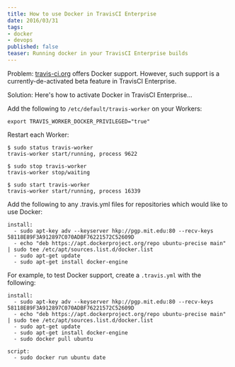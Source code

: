 ```yaml
---
title: How to use Docker in TravisCI Enterprise
date: 2016/03/31
tags:
- docker
- devops
published: false
teaser: Running docker in your TravisCI Enterprise builds
---
```


Problem: [travis-ci.org](https://travis-ci.org/) offers Docker support. However, such support is a currently-de-activated beta feature in TravisCI Enterprise.

Solution: Here's how to activate Docker in TravisCI Enterprise...

Add the following to `/etc/default/travis-worker` on your Workers:

```
export TRAVIS_WORKER_DOCKER_PRIVILEGED="true"
```

Restart each Worker:

```
$ sudo status travis-worker
travis-worker start/running, process 9622

$ sudo stop travis-worker
travis-worker stop/waiting

$ sudo start travis-worker
travis-worker start/running, process 16339
```

Add the following to any .travis.yml files for repositories which would like to use Docker:

```
install:
  - sudo apt-key adv --keyserver hkp://pgp.mit.edu:80 --recv-keys 58118E89F3A912897C070ADBF76221572C52609D
  - echo "deb https://apt.dockerproject.org/repo ubuntu-precise main" | sudo tee /etc/apt/sources.list.d/docker.list
  - sudo apt-get update
  - sudo apt-get install docker-engine
```

For example, to test Docker support, create a `.travis.yml` with the following:

```
install:
  - sudo apt-key adv --keyserver hkp://pgp.mit.edu:80 --recv-keys 58118E89F3A912897C070ADBF76221572C52609D
  - echo "deb https://apt.dockerproject.org/repo ubuntu-precise main" | sudo tee /etc/apt/sources.list.d/docker.list
  - sudo apt-get update
  - sudo apt-get install docker-engine
  - sudo docker pull ubuntu

script:
  - sudo docker run ubuntu date
```
